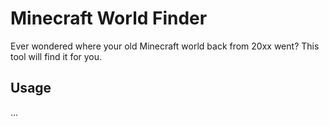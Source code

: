 # Minecraft World Finder

Ever wondered where your old Minecraft world back from 20xx went?
This tool will find it for you.

## Usage

...
